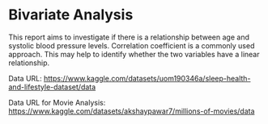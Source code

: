 # Bivariate Analysis

This report aims to investigate if there is a relationship between age and systolic blood pressure 
levels. Correlation coefficient is a commonly used approach. This may help to identify whether 
the two variables have a linear relationship.

Data URL: https://www.kaggle.com/datasets/uom190346a/sleep-health-and-lifestyle-dataset/data

Data URL for Movie Analysis: https://www.kaggle.com/datasets/akshaypawar7/millions-of-movies/data



